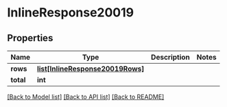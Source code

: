 # InlineResponse20019

## Properties
Name | Type | Description | Notes
------------ | ------------- | ------------- | -------------
**rows** | [**list[InlineResponse20019Rows]**](InlineResponse20019Rows.md) |  | 
**total** | **int** |  | 

[[Back to Model list]](../README.md#documentation-for-models) [[Back to API list]](../README.md#documentation-for-api-endpoints) [[Back to README]](../README.md)

